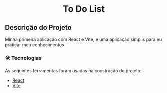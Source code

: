 <h1 align="center" font-family="Ubuntu">To Do List</h1>

## Descrição do Projeto

<p >Minha primeira aplicação com React e Vite, é uma aplicação simplis para eu praticar meu conhecimentos</p>

### 🛠 Tecnologias

As seguintes ferramentas foram usadas na construção do projeto:

- [React](https://pt-br.reactjs.org/)
- [Vite](https://vitejs.dev/)
